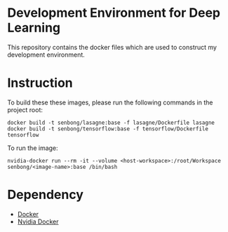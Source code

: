 # Development Environment for Deep Learning

This repository contains the docker files which are used to construct my development environment.

# Instruction

To build these these images, please run the following commands in the project root:

```
docker build -t senbong/lasagne:base -f lasagne/Dockerfile lasagne
docker build -t senbong/tensorflow:base -f tensorflow/Dockerfile tensorflow
```

To run the image:

```
nvidia-docker run --rm -it --volume <host-workspace>:/root/Workspace senbong/<image-name>:base /bin/bash
```

# Dependency

* [Docker](https://www.docker.com/)
* [Nvidia Docker](https://github.com/NVIDIA/nvidia-docker)
